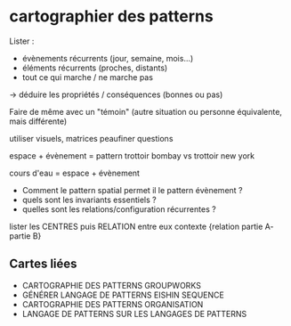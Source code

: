 # cartographier des patterns

Lister :
- évènements récurrents (jour, semaine, mois...)
- éléments récurrents (proches, distants)
- tout ce qui marche / ne marche pas 

-> déduire les propriétés / conséquences (bonnes ou pas)

Faire de même avec un "témoin" (autre situation ou personne équivalente, mais différente)

utiliser visuels, matrices
peaufiner questions

espace + évènement = pattern
trottoir bombay vs trottoir new york

cours d'eau = espace + évènement

- Comment le pattern spatial permet il le pattern évènement ?
- quels sont les invariants essentiels ?
- quelles sont les relations/configuration récurrentes ?

lister les CENTRES puis RELATION entre eux 
contexte {relation partie A- partie B}

## Cartes liées

- CARTOGRAPHIE DES PATTERNS GROUPWORKS
- GÉNÉRER LANGAGE DE PATTERNS EISHIN SEQUENCE
- CARTOGRAPHIE DES PATTERNS ORGANISATION
- LANGAGE DE PATTERNS SUR LES LANGAGES DE PATTERNS
